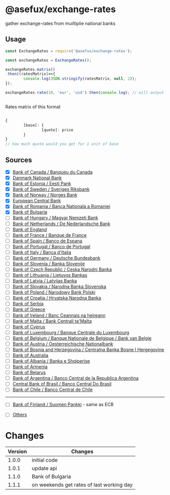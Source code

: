 # @asefux/exchange-rates

gather exchange-rates from muiltiplie national banks


## Usage

```javascript
const ExchangeRates = require('@asefux/exchange-rates');

const exchangeRates = ExchangeRates();

exchangeRates.matrix()
.then((ratesMatrix)=>{
        console.log(JSON.stringify(ratesMatrix, null, 2));
});

exchangeRates.rate(10, 'eur', 'usd').then(console.log); // will output how much USD is 10 EUR



```
Rates matrix of this format

```javascript

{
        [base]: {
                [quote]: price
        }
}
// how much quote would you get for 1 unit of base
```

## Sources

- [x] [Bank of Canada / Banqueu du Canada](https://www.bankofcanada.ca/)
- [x] [Danmark National Bank](http://www.nationalbanken.dk/en)
- [x] [Bank of Estonia / Eesti Pank](https://eestipank.ee/en)
- [x] [Bank of Sweden / Sveriges Riksbank](https://www.riksbank.se/en-gb/)
- [x] [Bank of Norway / Norges Bank](https://www.norges-bank.no/en/)
- [x] [European Central Bank](https://ecb.europa.eu)
- [x] [Bank of Romania / Banca Nationala a Romaniei](https://www.bnro.ro/Home.aspx)
- [x] [Bank of Bulgaria](http://www.bnb.bg/?toLang=_EN)
- [ ] [Bank of Hungary / Magyar Nemzeti Bank](https://www.mnb.hu/en/)
- [ ] [Bank of Netherlands / De Nederlandsche Bank](https://www.dnb.nl/en/)
- [ ] [Bank of England](https://www.bankofengland.co.uk/)
- [ ] [Bank of France / Banque de France](https://www.banque-france.fr/en)
- [ ] [Bank of Spain / Banco de Espana](https://www.bde.es/bde/en/)
- [ ] [Bank of Portugal / Banco de Portugal](https://www.bportugal.pt/en)
- [ ] [Bank of Italy / Banca d'Italia](https://www.bancaditalia.it/)
- [ ] [Bank of Germany / Deutsche Bundesbank](https://www.bundesbank.de/en/)
- [ ] [Bank of Slovenia / Banka Slovenije](https://www.bsi.si/en/)
- [ ] [Bank of Czech Republic / Ceska Narodni Banka](https://www.cnb.cz/en/index.html)
- [ ] [Bank of Lithuania / Lietuvos Bankas](https://www.lb.lt/)
- [ ] [Bank of Latvia / Latvijas Banka](https://www.bank.lv/en/)
- [ ] [Bank of Slovakia / Narodna Banka Slovenska](https://www.nbs.sk/en/home)
- [ ] [Bank of Poland / Narodowy Bank Polski](https://www.nbp.pl/)
- [ ] [Bank of Croatia / Hrvatska Narodna Banka](https://www.hnb.hr/home)
- [ ] [Bank of Serbia ](https://www.nbs.rs/internet/english)
- [ ] [Bank of Greece](https://www.bankofgreece.gr/en/homepage)
- [ ] [Bank of Ireland / Banc Ceannais na heireann](https://www.centralbank.ie/)
- [ ] [Bank of Malta / Bank Centrali ta'Malta](https://www.centralbankmalta.org/)
- [ ] [Bank of Cyprus](https://www.centralbank.cy/en/home)
- [ ] [Bank of Luxembourg / Banque Centrale du Luxembourg](http://www.bcl.lu/en/index.html)
- [ ] [Bank of Belgium / Banque Nationale de Belgique / Bank van Belgie](https://www.nbb.be/en)
- [ ] [Bank of Austria / Oesterreichische Nationalbank](https://www.oenb.at/en/)
- [ ] [Bank of Bosnia and Herzegovina / Centralna Banka Bosne I Hergegovine](https://www.cbbh.ba/?lang=en)
- [ ] [Bank of Australia](https://www.rba.gov.au/)
- [ ] [Bank of Albania / Banka e Shqiperise](https://www.bankofalbania.org/home/)
- [ ] [Bank of Armenia ](https://www.cba.am/en/sitepages/default.aspx)
- [ ] [Bank of Belarus](http://www.nbrb.by/engl/)
- [ ] [Bank of Argentina / Banco Central de la Republica Argentina](http://www.bcra.gob.ar/default.asp)
- [ ] [Central Bank of Brasil / Banco Central Do Brasil](https://www.bcb.gov.br/en)
- [ ] [Bank of Chile / Banco Central de Chile](https://www.bcentral.cl/en/web/banco-central)

---

- [ ] [Bank of Finland / Suomen Pankki](https://www.suomenpankki.fi/en/) - same as ECB

- [ ] [Others](https://www.bis.org/cbanks.htm)



# Changes

| Version     |   Changes       |
|-------------|-----------------|
| 1.0.0       | initial code    |
| 1.0.1       | update api      |
| 1.1.0       | Bank of Bulgaria|
| 1.1.1       | on weekends get rates of last working day|
